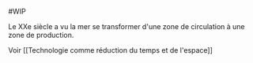 #WIP 

Le XXe siècle a vu la mer se transformer d'une zone de circulation à une zone de production.

Voir [[Technologie comme réduction du temps et de l'espace]]